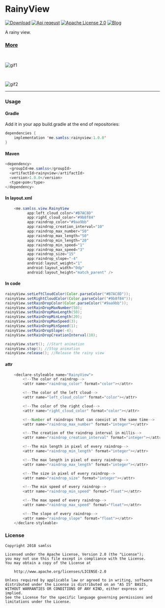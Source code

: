 # RainyView
[![Download](https://api.bintray.com/packages/samlss/maven/rainyview/images/download.svg)](https://bintray.com/samlss/maven/rainyview/_latestVersion)   [![Api reqeust](https://img.shields.io/badge/API-11+-brightgreen.svg?style=flat)](https://android-arsenal.com/api?level=11#l11)    [![Apache License 2.0](https://img.shields.io/hexpm/l/plug.svg)](https://github.com/samlss/RainyView/blob/master/LICENSE)  [![Blog](https://img.shields.io/badge/samlss-blog-orange.svg)](https://blog.csdn.net/Samlss)

A rainy view.

### [More](https://github.com/samlss/FunnyViews)


<br/>


![gif1](https://github.com/samlss/RainyView/blob/master/screenshots/screenshot1.gif)

<br/>

![gif2](https://github.com/samlss/RainyView/blob/master/screenshots/screenshot2.gif)



------
### Usage

#### Gradle
Add it in your app build.gradle at the end of repositories:
  ```java
  dependencies {
      implementation 'me.samlss:rainyview:1.0.0'
  }
  ```

#### Maven
```java
<dependency>
  <groupId>me.samlss</groupId>
  <artifactId>rainyview</artifactId>
  <version>1.0.0</version>
  <type>pom</type>
</dependency>
```

#### In layout.xml

```java
    <me.samlss.view.RainyView
          app:left_cloud_color="#B7AC8D"
          app:right_cloud_color="#9b8f84"
          app:raindrop_color="#9aa9bb"
          app:raindrop_creation_interval="10"
          app:raindrop_max_number="50"
          app:raindrop_max_length="50"
          app:raindrop_min_length="20"
          app:raindrop_min_speed="1"
          app:raindrop_max_speed="3"
          app:raindrop_size="15"
          app:raindrop_slope="-4"
          android:layout_weight="1"
          android:layout_width="0dp"
          android:layout_height="match_parent" />
```

#### In code
```java
rainyView.setLeftCloudColor(Color.parseColor("#B7AC8D"));
rainyView.setRightCloudColor(Color.parseColor("#9b8f84"));
rainyView.setRainDropColor(Color.parseColor("#9aa9bb"));
rainyView.setRainDropMaxNumber(50);
rainyView.setRainDropMaxLength(50);
rainyView.setRainDropMinLength(20);
rainyView.setRainDropMaxSpeed(3);
rainyView.setRainDropMinSpeed(1);
rainyView.setRainDropSlope(-4);
rainyView.setRainDropCreationInterval(10);

rainyView.start(); //Start animation
rainyView.stop(); //Stop animation
rainyView.release(); //Release the rainy view
```


#### attr

```java
    <declare-styleable name="RainyView">
        <!--The color of raindrop-->
        <attr name="raindrop_color" format="color"></attr>

        <!--The color of the left cloud-->
        <attr name="left_cloud_color" format="color"></attr>

        <!--The color of the right cloud-->
        <attr name="right_cloud_color" format="color"></attr>

        <!--Number of raindrops that can coexist at the same time-->
        <attr name="raindrop_max_number" format="integer"></attr>

        <!--The creation of the raindrop interval in millis-->
        <attr name="raindrop_creation_interval" format="integer"></attr>

        <!--The min length in pixel of every raindrop-->
        <attr name="raindrop_min_length" format="integer"></attr>

        <!--The max length in pixel of every raindrop-->
        <attr name="raindrop_max_length" format="integer"></attr>

        <!--The size in pixel of every raindrop-->
        <attr name="raindrop_size" format="integer"></attr>

        <!--The min speed of every raindrop-->
        <attr name="raindrop_min_speed" format="float"></attr>

        <!--The max speed of every raindrop-->
        <attr name="raindrop_max_speed" format="float"></attr>

        <!--The slope of every raindrop-->
        <attr name="raindrop_slope" format="float"></attr>
    </declare-styleable>
```

### License

```
Copyright 2018 samlss

Licensed under the Apache License, Version 2.0 (the "License");
you may not use this file except in compliance with the License.
You may obtain a copy of the License at

    http://www.apache.org/licenses/LICENSE-2.0

Unless required by applicable law or agreed to in writing, software
distributed under the License is distributed on an "AS IS" BASIS,
WITHOUT WARRANTIES OR CONDITIONS OF ANY KIND, either express or implied.
See the License for the specific language governing permissions and
limitations under the License.
```